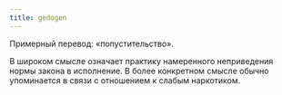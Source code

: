 ```yaml
---
title: gedogen
---
```


Примерный перевод: «попустительство».

В широком смысле означает практику намеренного неприведения нормы закона в исполнение. В более конкретном смысле обычно упоминается в связи с отношением к слабым наркотиком.

<!--more-->
